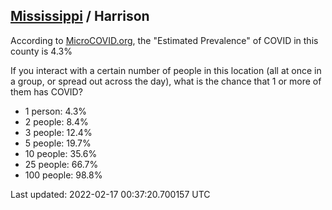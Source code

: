 
## [Mississippi](/united-states/mississippi) / Harrison

According to [MicroCOVID.org](http://microcovid.org),
the "Estimated Prevalence" of COVID in this county is 4.3%

If you interact with a certain number of people in this location
(all at once in a group, or spread out across the day), what is the chance that
1 or more of them has COVID?

- 1 person: 4.3%
- 2 people: 8.4%
- 3 people: 12.4%
- 5 people: 19.7%
- 10 people: 35.6%
- 25 people: 66.7%
- 100 people: 98.8%

Last updated: 2022-02-17 00:37:20.700157 UTC
